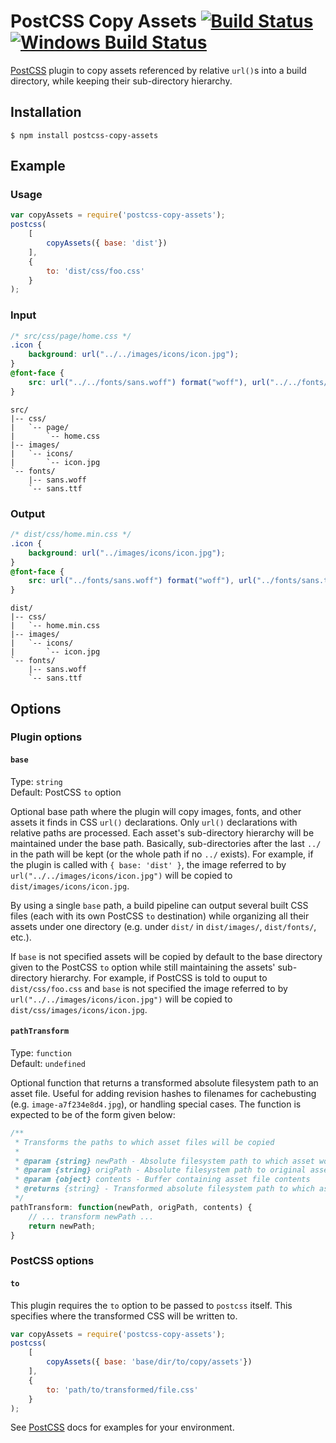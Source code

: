 # PostCSS Copy Assets [![Build Status][travis-img]][travis] [![Windows Build Status][appveyor-img]][appveyor]

[PostCSS] plugin to copy assets referenced by relative `url()`s into a build directory, while keeping their sub-directory hierarchy.

[PostCSS]: https://github.com/postcss/postcss
[travis-img]:  https://travis-ci.org/shutterstock/postcss-copy-assets.svg
[travis]:      https://travis-ci.org/shutterstock/postcss-copy-assets
[appveyor-img]:  https://ci.appveyor.com/api/projects/status/vmhvh3cwv0v0wcbg/branch/master?svg=true
[appveyor]:      https://ci.appveyor.com/project/alexmchardy/postcss-copy-assets-dgts6/branch/master

## Installation
```shell
$ npm install postcss-copy-assets
```

## Example
### Usage
```js
var copyAssets = require('postcss-copy-assets');
postcss(
    [
        copyAssets({ base: 'dist'})
    ],
    {
        to: 'dist/css/foo.css'
    }
);
```
### Input
```css
/* src/css/page/home.css */
.icon {
    background: url("../../images/icons/icon.jpg");
}
@font-face {
    src: url("../../fonts/sans.woff") format("woff"), url("../../fonts/sans.ttf") format("truetype");
}
```
```
src/
|-- css/
|   `-- page/
|       `-- home.css
|-- images/
|   `-- icons/
|       `-- icon.jpg
`-- fonts/
    |-- sans.woff
    `-- sans.ttf
```

### Output
```css
/* dist/css/home.min.css */
.icon {
    background: url("../images/icons/icon.jpg");
}
@font-face {
    src: url("../fonts/sans.woff") format("woff"), url("../fonts/sans.ttf") format("truetype");
}
```
```
dist/
|-- css/
|   `-- home.min.css
|-- images/
|   `-- icons/
|       `-- icon.jpg
`-- fonts/
    |-- sans.woff
    `-- sans.ttf
```

## Options

### Plugin options

#### `base`
Type: `string`  
Default: PostCSS `to` option

Optional base path where the plugin will copy images, fonts, and other assets it finds in CSS `url()` declarations. Only `url()` declarations with relative paths are processed. Each asset's sub-directory hierarchy will be maintained under the base path. Basically, sub-directories after the last `../` in the path will be kept (or the whole path if no `../` exists). For example, if the plugin is called with `{ base: 'dist' }`, the image referred to by `url("../../images/icons/icon.jpg")` will be copied to `dist/images/icons/icon.jpg`.

By using a single `base` path, a build pipeline can output several built CSS files (each with its own PostCSS `to` destination) while organizing all their assets under one directory (e.g. under `dist/` in `dist/images/`, `dist/fonts/`, etc.).

If `base` is not specified assets will be copied by default to the base directory given to the PostCSS `to` option while still maintaining the assets' sub-directory hierarchy.  For example, if PostCSS is told to ouput to `dist/css/foo.css` and `base` is not specified the image referred to by `url("../../images/icons/icon.jpg")` will be copied to `dist/css/images/icons/icon.jpg`.  

#### `pathTransform`
Type: `function`  
Default: `undefined`

Optional function that returns a transformed absolute filesystem path to an asset file. Useful for adding revision hashes to filenames for cachebusting (e.g. `image-a7f234e8d4.jpg`), or handling special cases. The function is expected to be of the form given below:
```js
/**
 * Transforms the paths to which asset files will be copied
 *
 * @param {string} newPath - Absolute filesystem path to which asset would be copied by default
 * @param {string} origPath - Absolute filesystem path to original asset file
 * @param {object} contents - Buffer containing asset file contents
 * @returns {string} - Transformed absolute filesystem path to which asset will be copied
 */
pathTransform: function(newPath, origPath, contents) {
    // ... transform newPath ...
    return newPath;
}
```

### PostCSS options

#### `to`
This plugin requires the `to` option to be passed to `postcss` itself. This specifies where the transformed CSS will be written to.

```js
var copyAssets = require('postcss-copy-assets');
postcss(
    [
        copyAssets({ base: 'base/dir/to/copy/assets'})
    ],
    {
        to: 'path/to/transformed/file.css'
    }
);
```

See [PostCSS] docs for examples for your environment.
